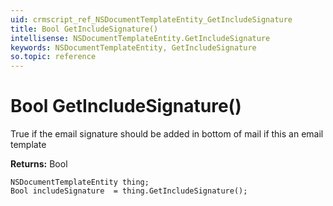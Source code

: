 ```yaml
---
uid: crmscript_ref_NSDocumentTemplateEntity_GetIncludeSignature
title: Bool GetIncludeSignature()
intellisense: NSDocumentTemplateEntity.GetIncludeSignature
keywords: NSDocumentTemplateEntity, GetIncludeSignature
so.topic: reference
---
```


# Bool GetIncludeSignature()

True if the email signature should be added in bottom of mail if this an email template

**Returns:** Bool

```crmscript
NSDocumentTemplateEntity thing;
Bool includeSignature  = thing.GetIncludeSignature();
```

